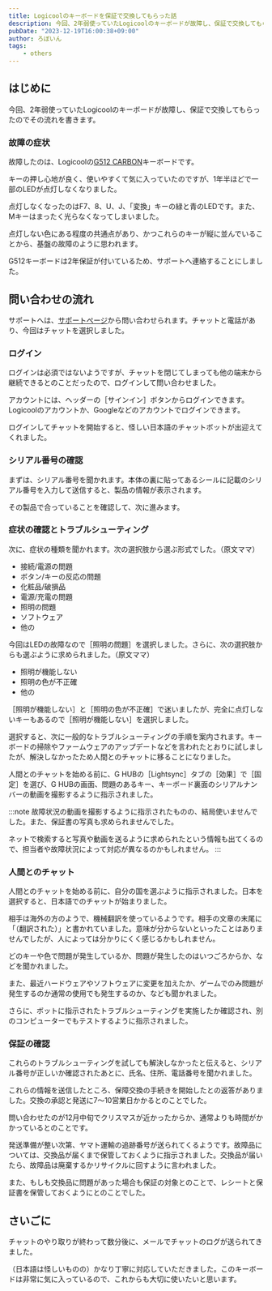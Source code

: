 ```yaml
---
title: Logicoolのキーボードを保証で交換してもらった話
description: 今回、2年弱使っていたLogicoolのキーボードが故障し、保証で交換してもらったのでその流れを書きます。
pubDate: "2023-12-19T16:00:38+09:00"
author: ろぼいん
tags:
    - others
---
```


## はじめに

今回、2年弱使っていたLogicoolのキーボードが故障し、保証で交換してもらったのでその流れを書きます。

### 故障の症状

故障したのは、Logicoolの[G512 CARBON](https://gaming.logicool.co.jp/ja-jp/products/gaming-keyboards/g512-mechanical-gaming-keyboard.html)キーボードです。

キーの押し心地が良く、使いやすくて気に入っていたのですが、1年半ほどで一部のLEDが点灯しなくなりました。

点灯しなくなったのはF7、8、U、J、「変換」キーの緑と青のLEDです。また、Mキーはまったく光らなくなってしまいました。

点灯しない色にある程度の共通点があり、かつこれらのキーが縦に並んでいることから、基盤の故障のように思われます。

G512キーボードは2年保証が付いているため、サポートへ連絡することにしました。

## 問い合わせの流れ

サポートへは、[サポートページ](http://support.logitech.com/contact)から問い合わせられます。チャットと電話があり、今回はチャットを選択しました。

### ログイン

ログインは必須ではないようですが、チャットを閉じてしまっても他の端末から継続できるとのことだったので、ログインして問い合わせました。

アカウントには、ヘッダーの［サインイン］ボタンからログインできます。Logicoolのアカウントか、Googleなどのアカウントでログインできます。

ログインしてチャットを開始すると、怪しい日本語のチャットボットが出迎えてくれました。

### シリアル番号の確認

まずは、シリアル番号を聞かれます。本体の裏に貼ってあるシールに記載のシリアル番号を入力して送信すると、製品の情報が表示されます。

その製品で合っていることを確認して、次に進みます。

### 症状の確認とトラブルシューティング

次に、症状の種類を聞かれます。次の選択肢から選ぶ形式でした。（原文ママ）

- 接続/電源の問題
- ボタン/キーの反応の問題
- 化粧品/破損品
- 電源/充電の問題
- 照明の問題
- ソフトウェア
- 他の

今回はLEDの故障なので［照明の問題］を選択しました。さらに、次の選択肢からも選ぶように求められました。（原文ママ）

- 照明が機能しない
- 照明の色が不正確
- 他の

［照明が機能しない］と［照明の色が不正確］で迷いましたが、完全に点灯しないキーもあるので［照明が機能しない］を選択しました。

選択すると、次に一般的なトラブルシューティングの手順を案内されます。キーボードの掃除やファームウェアのアップデートなどを言われたとおりに試しましたが、解決しなかったため人間とのチャットに移ることになりました。

人間とのチャットを始める前に、G HUBの［Lightsync］タブの［効果］で［固定］を選び、G HUBの画面、問題のあるキー、キーボード裏面のシリアルナンバーの動画を撮影するように指示されました。

:::note
故障状況の動画を撮影するように指示されたものの、結局使いませんでした。また、保証書の写真も求められませんでした。

ネットで検索すると写真や動画を送るように求められたという情報も出てくるので、担当者や故障状況によって対応が異なるのかもしれません。
:::

### 人間とのチャット

人間とのチャットを始める前に、自分の国を選ぶように指示されました。日本を選択すると、日本語でのチャットが始まりました。

相手は海外の方のようで、機械翻訳を使っているようです。相手の文章の末尾に「（翻訳された）」と書かれていました。意味が分からないといったことはありませんでしたが、人によっては分かりにくく感じるかもしれません。

どのキーや色で問題が発生しているか、問題が発生したのはいつごろからか、などを聞かれました。

また、最近ハードウェアやソフトウェアに変更を加えたか、ゲームでのみ問題が発生するのか通常の使用でも発生するのか、なども聞かれました。

さらに、ボットに指示されたトラブルシューティングを実施したか確認され、別のコンピューターでもテストするように指示されました。

### 保証の確認

これらのトラブルシューティングを試しても解決しなかったと伝えると、シリアル番号が正しいか確認されたあとに、氏名、住所、電話番号を聞かれました。

これらの情報を送信したところ、保障交換の手続きを開始したとの返答がありました。交換の承認と発送に7〜10営業日かかるとのことでした。

問い合わせたのが12月中旬でクリスマスが近かったからか、通常よりも時間がかかっているとのことです。

発送準備が整い次第、ヤマト運輸の追跡番号が送られてくるようです。故障品については、交換品が届くまで保管しておくように指示されました。交換品が届いたら、故障品は廃棄するかリサイクルに回すように言われました。

また、もしも交換品に問題があった場合も保証の対象とのことで、レシートと保証書を保管しておくようにとのことでした。

## さいごに

チャットのやり取りが終わって数分後に、メールでチャットのログが送られてきました。

（日本語は怪しいものの）かなり丁寧に対応していただきました。このキーボードは非常に気に入っているので、これからも大切に使いたいと思います。
